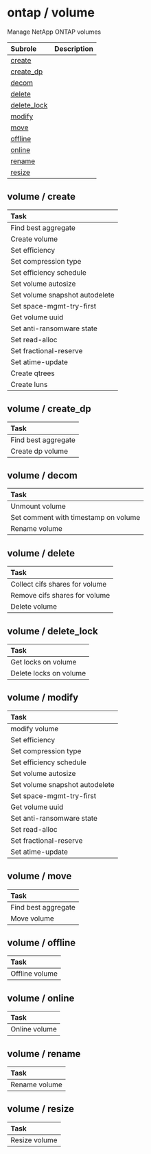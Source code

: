# ontap / volume 
Manage NetApp ONTAP volumes

| Subrole | Description |
| :------ | :---------- |
| [create](#volume--create) |  |
| [create_dp](#volume--create_dp) |  |
| [decom](#volume--decom) |  |
| [delete](#volume--delete) |  |
| [delete_lock](#volume--delete_lock) |  |
| [modify](#volume--modify) |  |
| [move](#volume--move) |  |
| [offline](#volume--offline) |  |
| [online](#volume--online) |  |
| [rename](#volume--rename) |  |
| [resize](#volume--resize) |  |




## volume / create


| Task |
| :--- |
| Find best aggregate  |
| Create volume  |
| Set efficiency  |
| Set compression type  |
| Set efficiency schedule  |
| Set volume autosize  |
| Set volume snapshot autodelete  |
| Set space-mgmt-try-first  |
| Get volume uuid  |
| Set anti-ransomware state  |
| Set read-alloc  |
| Set fractional-reserve  |
| Set atime-update  |
| Create qtrees  |
| Create luns  |



## volume / create_dp


| Task |
| :--- |
| Find best aggregate  |
| Create dp volume  |



## volume / decom


| Task |
| :--- |
| Unmount volume  |
| Set comment with timestamp on volume  |
| Rename volume  |



## volume / delete


| Task |
| :--- |
| Collect cifs shares for volume  |
| Remove cifs shares for volume  |
| Delete volume  |



## volume / delete_lock


| Task |
| :--- |
| Get locks on volume  |
| Delete locks on volume  |



## volume / modify


| Task |
| :--- |
| modify volume  |
| Set efficiency  |
| Set compression type  |
| Set efficiency schedule  |
| Set volume autosize  |
| Set volume snapshot autodelete  |
| Set space-mgmt-try-first  |
| Get volume uuid  |
| Set anti-ransomware state  |
| Set read-alloc  |
| Set fractional-reserve  |
| Set atime-update  |



## volume / move


| Task |
| :--- |
| Find best aggregate  |
| Move volume  |



## volume / offline


| Task |
| :--- |
| Offline volume  |



## volume / online


| Task |
| :--- |
| Online volume  |



## volume / rename


| Task |
| :--- |
| Rename volume  |



## volume / resize


| Task |
| :--- |
| Resize volume  |





